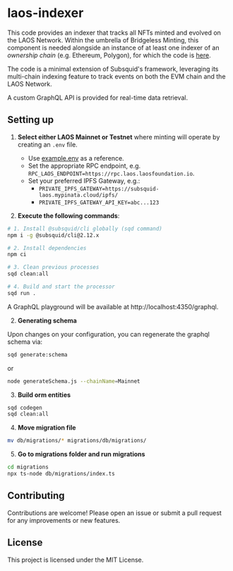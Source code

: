 # laos-indexer

This code provides an indexer that tracks all NFTs minted and evolved on the LAOS Network. 
Within the umbrella of Bridgeless Minting, this component is needed alongside an instance of at least one indexer of an *ownership chain* (e.g. Ethereum, Polygon), for which the code is [here](../laos-ownership-indexer/).

The code is a minimal extension of Subsquid's framework, leveraging its multi-chain indexing feature to track events on both the EVM chain and the LAOS Network.

A custom GraphQL API is provided for real-time data retrieval.

## Setting up

1. **Select either LAOS Mainnet or Testnet** where minting will operate by creating an `.env` file.
   - Use [example.env](./example.env) as a reference.
   - Set the appropriate RPC endpoint, e.g. `RPC_LAOS_ENDPOINT=https://rpc.laos.laosfoundation.io`.
   - Set your preferred IPFS Gateway, e.g.:
      - `PRIVATE_IPFS_GATEWAY=https://subsquid-laos.mypinata.cloud/ipfs/`
      - `PRIVATE_IPFS_GATEWAY_API_KEY=abc...123`

2. **Execute the following commands**:

```bash
# 1. Install @subsquid/cli globally (sqd command)
npm i -g @subsquid/cli@2.12.x

# 2. Install dependencies
npm ci

# 3. Clean previous processes
sqd clean:all

# 4. Build and start the processor
sqd run .
```

A GraphQL playground will be available at http://localhost:4350/graphql.

2. **Generating schema**

Upon changes on your configuration, you can regenerate the graphql schema via:
```bash
sqd generate:schema
```
or
```bash
node generateSchema.js --chainName=Mainnet
```

3. **Build orm entities**

```bash
sqd codegen
sqd clean:all
```


4. **Move migration file**

```bash
mv db/migrations/* migrations/db/migrations/
```

5. **Go to migrations folder and run migrations**

```bash
cd migrations
npx ts-node db/migrations/index.ts
```


## Contributing

Contributions are welcome! Please open an issue or submit a pull request for any improvements or new features.

## License
This project is licensed under the MIT License. 